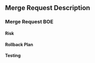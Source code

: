 ## Merge Request Description

<!-- Link the issue this MR relates to as well as a brief description of what changes are in this MR-->

<!-- E.g. This MR supports <link to issue> by making 2 small changes to support python tests: -->

### Merge Request BOE

#### Risk

<!--
What is the risk of this deployment?
Is there a known outage, or the possibility of prod servicing becoming unavailable if this doesn't go as planned?
-->

#### Rollback Plan

<!--
Do we have a defined rollback plan if the deployment doesn't go as expected?
If we don't, why aren't we including one?
-->

#### Testing

<!--
Please provide your method of testing here.
If you didn't test, please explain why here.
-->
